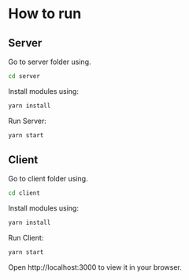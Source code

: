 # How to run

## Server

Go to server folder using.

```bash
cd server
```

Install modules using: 

```bash
yarn install
```

Run Server: 

```bash
yarn start
```



## Client

Go to client folder using.

```bash
cd client
```

Install modules using: 

```bash
yarn install
```

Run Client: 

```bash
yarn start
```

Open http://localhost:3000 to view it in your browser.
